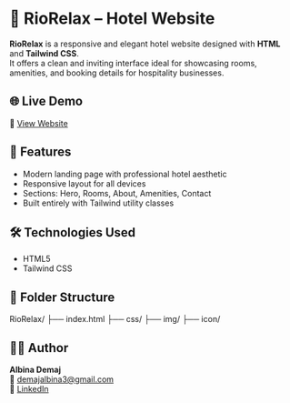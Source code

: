 # 🏨 RioRelax – Hotel Website

**RioRelax** is a responsive and elegant hotel website designed with **HTML** and **Tailwind CSS**.  
It offers a clean and inviting interface ideal for showcasing rooms, amenities, and booking details for hospitality businesses.

## 🌐 Live Demo

🔗 [View Website](https://albinademaj.github.io/RioRelax/)

## 📌 Features

- Modern landing page with professional hotel aesthetic
- Responsive layout for all devices
- Sections: Hero, Rooms, About, Amenities, Contact
- Built entirely with Tailwind utility classes

## 🛠️ Technologies Used

- HTML5  
- Tailwind CSS  

## 📁 Folder Structure

RioRelax/
├── index.html
├── css/
├── img/
├── icon/


## 👩‍💻 Author

**Albina Demaj**  
📧 demajalbina3@gmail.com  
🔗 [LinkedIn](https://www.linkedin.com/in/albina-demaj-881293300)
